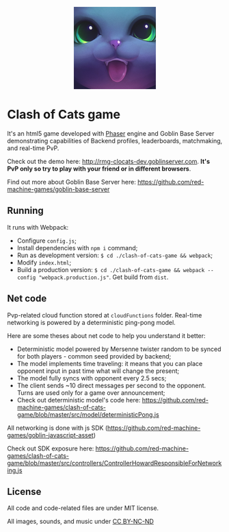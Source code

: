 <p align="center">
    <img alt="Goblin Base Server" src="https://raw.githubusercontent.com/red-machine-games/clash-of-cats-game/master/assets/ico/android-chrome-192x192.png" width="192">
  </a>
</p>

# Clash of Cats game

It's an html5 game developed with [Phaser](https://phaser.io) engine and Goblin Base Server demonstrating capabilities of Backend profiles, leaderboards, matchmaking, and real-time PvP.

Check out the demo here: http://rmg-clocats-dev.goblinserver.com. **It's PvP only so try to play with your friend or in different browsers**.

Find out more about Goblin Base Server here: https://github.com/red-machine-games/goblin-base-server

## Running

It runs with Webpack:

 - Configure `config.js`;
 - Install dependencies with `npm i` command;
 - Run as development version: `$ cd ./clash-of-cats-game && webpack`;
 - Modify `index.html`;
 - Build a production version: `$ cd ./clash-of-cats-game && webpack --config "webpack.production.js"`. Get build from `dist`.

## Net code

Pvp-related cloud function stored at `cloudFunctions` folder. Real-time networking is powered by a deterministic ping-pong model.

Here are some theses about net code to help you understand it better:

 - Deterministic model powered by Mersenne twister random to be synced for both players - common seed provided by backend;
 - The model implements time traveling: it means that you can place opponent input in past time what will change the present;
 - The model fully syncs with opponent every 2.5 secs;
 - The client sends ~10 direct messages per second to the opponent. Turns are used only for a game over announcement;
 - Check out deterministic model's code here: https://github.com/red-machine-games/clash-of-cats-game/blob/master/src/model/deterministicPong.js

All networking is done with js SDK (https://github.com/red-machine-games/goblin-javascript-asset)

Check out SDK exposure here: https://github.com/red-machine-games/clash-of-cats-game/blob/master/src/controllers/ControllerHowardResponsibleForNetworking.js

## License

All code and code-related files are under MIT license.

All images, sounds, and music under [CC BY-NC-ND](https://creativecommons.org/licenses/by-nc-nd/4.0/)
